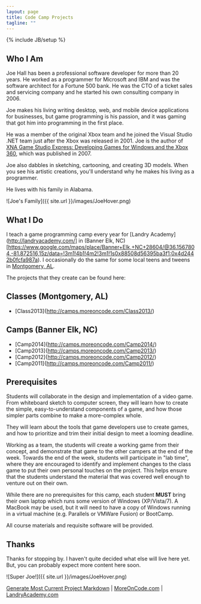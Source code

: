 ```yaml
---
layout: page
title: Code Camp Projects
tagline: ""
---
```

{% include JB/setup %}

## Who I Am

Joe Hall has been a professional software developer for more than 20 years. 
He worked as a programmer for Microsoft and IBM and was the software architect 
for a Fortune 500 bank. He was the CTO of a ticket sales and servicing company 
and he started his own consulting company in 2006.

Joe makes his living writing desktop, web, and mobile device applications for 
businesses, but game programming is his passion, and it was gaming that got 
him into programming in the first place. 

He was a member of the original Xbox team and he joined the Visual Studio 
.NET team just after the Xbox was released in 2001. Joe is the author of 
[XNA Game Studio Express: Developing Games for Windows and the Xbox 360](http://www.amazon.com/XNA-Game-Studio-Express-Developing/dp/1598633686/ref=as_li_tf_mfw?&linkCode=wey&tag=coll06-20), 
which was published in 2007. 

Joe also dabbles in sketching, cartooning, and creating 3D models. When you see 
his artistic creations, you'll understand why he makes his living as a programmer. 

He lives with his family in Alabama.

![Joe's Family]({{ site.url }}/images/JoeHover.png)

## What I Do

I teach a game programming camp every year for [Landry Academy](http://landryacademy.com/] in (Banner Elk, NC)[https://www.google.com/maps/place/Banner+Elk,+NC+28604/@36.1567804,-81.872516,15z/data=!3m1!4b1!4m2!3m1!1s0x88508d56395ba3f1:0x4d2442b0fcfa987a). 
I occasionally do the same for some local teens and tweens in [Montgomery, AL](https://www.google.com/maps/place/Montgomery,+AL/@32.343799,-86.2460375,12z/data=!3m1!4b1!4m2!3m1!1s0x888e8194b0d481f9:0x8e1b511d354285ff).

The projects that they create can be found here:

## Classes (Montgomery, AL)

- [Class2013]{http://camps.moreoncode.com/Class2013/)

## Camps (Banner Elk, NC)

- [Camp2014]{http://camps.moreoncode.com/Camp2014/)
- [Camp2013]{http://camps.moreoncode.com/Camp2013/)
- [Camp2012]{http://camps.moreoncode.com/Camp2012/)
- [Camp2011]{http://camps.moreoncode.com/Camp2011/)

## Prerequisites

Students will collaborate in the design and implementation of a video game. 
From whiteboard sketch to computer screen, they will learn how to create the 
simple, easy-to-understand components of a game, and how those simpler parts 
combine to make a more-complex whole. 

They will learn about the tools that game developers use to create games, and 
how to prioritize and trim their initial design to meet a looming deadline. 

Working as a team, the students will create a working game from their concept, 
and demonstrate that game to the other campers at the end of the week. Towards 
the end of the week, students will participate in "lab time", where they are 
encouraged to identify and implement changes to the class game to put their 
own personal touches on the project. This helps ensure that the students 
understand the material that was covered well enough to venture out on their 
own. 

While there are no prerequisites for this camp, each student **MUST** bring 
their own laptop which runs some version of Windows (XP/Vista/7). A MacBook 
may be used, but it will need to have a copy of Windows running in a virtual 
machine (e.g. Parallels or VMWare Fusion) or BootCamp. 

All course materials and requisite software will be provided.

## Thanks

Thanks for stopping by. I haven't quite decided what else will live here yet. But, you can probably expect more content here soon.

![Super Joe!]({{ site.url }}/images/JoeHover.png)

[Generate Most Current Project Markdown](ProjectListMarkdown.html) | [MoreOnCode.com](http://www.moreoncode.com/) | [LandryAcademy.com](http://landryacademy.com/)